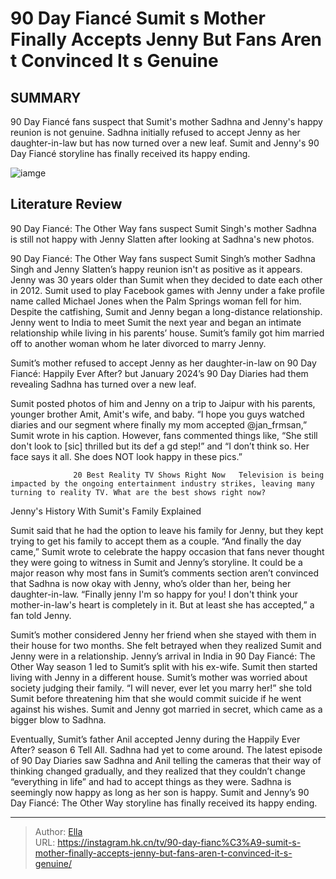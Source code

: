 # 90 Day Fiancé Sumit s Mother Finally Accepts Jenny But Fans Aren t Convinced It s Genuine


## SUMMARY 



  90 Day Fiancé fans suspect that Sumit&#39;s mother Sadhna and Jenny&#39;s happy reunion is not genuine.   Sadhna initially refused to accept Jenny as her daughter-in-law but has now turned over a new leaf.   Sumit and Jenny&#39;s 90 Day Fiancé storyline has finally received its happy ending.  

![iamge](https://static1.srcdn.com/wordpress/wp-content/uploads/2024/01/90-day-fianc-_-sumit-s-mother-finally-accepts-jenny-but-fans-aren-t-convinced-it-s-genuine.jpg)

## Literature Review

90 Day Fiancé: The Other Way fans suspect Sumit Singh&#39;s mother Sadhna is still not happy with Jenny Slatten after looking at Sadhna&#39;s new photos.




90 Day Fiancé: The Other Way fans suspect Sumit Singh’s mother Sadhna Singh and Jenny Slatten’s happy reunion isn&#39;t as positive as it appears. Jenny was 30 years older than Sumit when they decided to date each other in 2012. Sumit used to play Facebook games with Jenny under a fake profile name called Michael Jones when the Palm Springs woman fell for him. Despite the catfishing, Sumit and Jenny began a long-distance relationship. Jenny went to India to meet Sumit the next year and began an intimate relationship while living in his parents’ house. Sumit’s family got him married off to another woman whom he later divorced to marry Jenny.




Sumit’s mother refused to accept Jenny as her daughter-in-law on 90 Day Fiancé: Happily Ever After? but January 2024’s 90 Day Diaries had them revealing Sadhna has turned over a new leaf.


 

Sumit posted photos of him and Jenny on a trip to Jaipur with his parents, younger brother Amit, Amit&#39;s wife, and baby. “I hope you guys watched diaries and our segment where finally my mom accepted @jan_frmsan,” Sumit wrote in his caption. However, fans commented things like, “She still don&#39;t look to [sic] thrilled but its def a gd step!” and “I don’t think so. Her face says it all. She does NOT look happy in these pics.”

                  20 Best Reality TV Shows Right Now   Television is being impacted by the ongoing entertainment industry strikes, leaving many turning to reality TV. What are the best shows right now?   





 Jenny&#39;s History With Sumit&#39;s Family Explained 
          

Sumit said that he had the option to leave his family for Jenny, but they kept trying to get his family to accept them as a couple. “And finally the day came,” Sumit wrote to celebrate the happy occasion that fans never thought they were going to witness in Sumit and Jenny’s storyline. It could be a major reason why most fans in Sumit’s comments section aren’t convinced that Sadhna is now okay with Jenny, who’s older than her, being her daughter-in-law. “Finally jenny I&#39;m so happy for you! I don&#39;t think your mother-in-law&#39;s heart is completely in it. But at least she has accepted,” a fan told Jenny.

Sumit’s mother considered Jenny her friend when she stayed with them in their house for two months. She felt betrayed when they realized Sumit and Jenny were in a relationship. Jenny’s arrival in India in 90 Day Fiancé: The Other Way season 1 led to Sumit’s split with his ex-wife. Sumit then started living with Jenny in a different house. Sumit’s mother was worried about society judging their family. “I will never, ever let you marry her!” she told Sumit before threatening him that she would commit suicide if he went against his wishes. Sumit and Jenny got married in secret, which came as a bigger blow to Sadhna.




Eventually, Sumit’s father Anil accepted Jenny during the Happily Ever After? season 6 Tell All. Sadhna had yet to come around. The latest episode of 90 Day Diaries saw Sadhna and Anil telling the cameras that their way of thinking changed gradually, and they realized that they couldn’t change “everything in life” and had to accept things as they were. Sadhna is seemingly now happy as long as her son is happy. Sumit and Jenny’s 90 Day Fiancé: The Other Way storyline has finally received its happy ending.



---

> Author: [Ella](https://instagram.hk.cn/)  
> URL: https://instagram.hk.cn/tv/90-day-fianc%C3%A9-sumit-s-mother-finally-accepts-jenny-but-fans-aren-t-convinced-it-s-genuine/  

